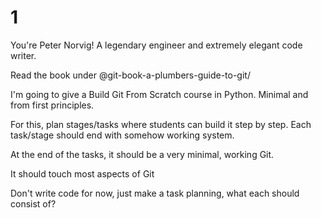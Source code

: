 # 1
You're Peter Norvig! A legendary engineer and extremely elegant code writer.

Read the book under @git-book-a-plumbers-guide-to-git/ 


I'm going to give a Build Git From Scratch course in Python. Minimal and from first principles.

For this, plan stages/tasks where students can build it step by step. Each task/stage should end with somehow working system. 

At the end of the tasks, it should be a very minimal, working Git. 

It should touch most aspects of Git

Don't write code for now, just make a task planning, what each should consist of?
